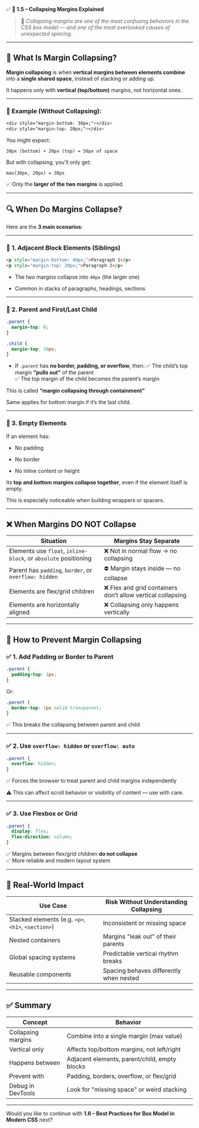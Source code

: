 ✅ **🔸 1.5 – Collapsing Margins Explained**

> 🎯 _Collapsing margins are one of the most confusing behaviors in the CSS box model — and one of the most overlooked causes of unexpected spacing._

---

## 🧠 What Is Margin Collapsing?

**Margin collapsing** is when **vertical margins between elements combine** into a **single shared space**, instead of stacking or adding up.

It happens only with **vertical (top/bottom)** margins, not horizontal ones.

---

### 📏 Example (Without Collapsing):

```css
<div style="margin-bottom: 30px;"></div>
<div style="margin-top: 20px;"></div>
```

You might expect:

```
30px (bottom) + 20px (top) = 50px of space
```

But with collapsing, you'll only get:

```
max(30px, 20px) = 30px
```

✅ Only the **larger of the two margins** is applied.

---

## 🔍 When Do Margins Collapse?

Here are the **3 main scenarios**:

---

### 🔹 **1. Adjacent Block Elements (Siblings)**

```html
<p style="margin-bottom: 40px;">Paragraph 1</p>
<p style="margin-top: 20px;">Paragraph 2</p>
```

- The two margins collapse into `40px` (the larger one)
    
- Common in stacks of paragraphs, headings, sections
    

---

### 🔹 2. **Parent and First/Last Child**

```css
.parent {
  margin-top: 0;
}

.child {
  margin-top: 20px;
}
```

- If `.parent` has **no border, padding, or overflow**, then: ✅ The child’s top margin **“pulls out”** of the parent  
    ✅ The top margin of the child becomes the parent’s margin
    

This is called **“margin collapsing through containment”**

Same applies for bottom margin if it’s the last child.

---

### 🔹 3. **Empty Elements**

If an element has:

- No padding
    
- No border
    
- No inline content or height
    

Its **top and bottom margins collapse together**, even if the element itself is empty.

This is especially noticeable when building wrappers or spacers.

---

## ❌ When Margins DO NOT Collapse

|Situation|Margins Stay Separate|
|---|---|
|Elements use `float`, `inline-block`, or `absolute` positioning|❌ Not in normal flow → no collapsing|
|Parent has `padding`, `border`, or `overflow: hidden`|⛔ Margin stays inside — no collapse|
|Elements are flex/grid children|❌ Flex and grid containers don’t allow vertical collapsing|
|Elements are horizontally aligned|❌ Collapsing only happens vertically|

---

## 🧪 How to Prevent Margin Collapsing

### ✅ 1. Add Padding or Border to Parent

```css
.parent {
  padding-top: 1px;
}
```

Or:

```css
.parent {
  border-top: 1px solid transparent;
}
```

✅ This breaks the collapsing between parent and child

---

### ✅ 2. Use `overflow: hidden` or `overflow: auto`

```css
.parent {
  overflow: hidden;
}
```

✅ Forces the browser to treat parent and child margins independently

⚠️ This can affect scroll behavior or visibility of content — use with care.

---

### ✅ 3. Use Flexbox or Grid

```css
.parent {
  display: flex;
  flex-direction: column;
}
```

✅ Margins between flex/grid children **do not collapse**  
✅ More reliable and modern layout system

---

## 🧠 Real-World Impact

|Use Case|Risk Without Understanding Collapsing|
|---|---|
|Stacked elements (e.g. `<p>`, `<h1>`, `<section>`)|Inconsistent or missing space|
|Nested containers|Margins "leak out" of their parents|
|Global spacing systems|Predictable vertical rhythm breaks|
|Reusable components|Spacing behaves differently when nested|

---

## ✅ Summary

|Concept|Behavior|
|---|---|
|Collapsing margins|Combine into a single margin (max value)|
|Vertical only|Affects top/bottom margins, not left/right|
|Happens between|Adjacent elements, parent/child, empty blocks|
|Prevent with|Padding, borders, overflow, or flex/grid|
|Debug in DevTools|Look for "missing space" or weird stacking|

---

Would you like to continue with **1.6 – Best Practices for Box Model in Modern CSS** next?